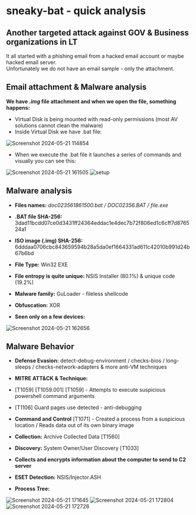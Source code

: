 # sneaky-bat - quick analysis

## Another targeted attack against GOV & Business organizations in LT

It all started with a phishing email from a hacked email account or maybe hacked email server.    
Unfortunately we do not have an email sample - only the attachment.    

## Email attachment & Malware analysis
__We have *.img* file attachment and when we open the file, something happens:__    
* Virtual Disk is being mounted with read-only permissions (most AV solutions cannot clean the malware)    
* Inside Virtual Disk we have .bat file:

![Screenshot 2024-05-21 114854](https://github.com/Wortexz/sneaky-bat/assets/26935578/54227252-ad26-4a77-84d4-111cb92191fa)    

* When we execute the .bat file it launches a series of commands and visually you can see this:    

![Screenshot 2024-05-21 161505](https://github.com/Wortexz/sneaky-bat/assets/26935578/0a05d22d-d103-410e-a623-505b5a48b137)
![setup](https://github.com/Wortexz/sneaky-bat/assets/26935578/e8c904a2-136f-41cb-83a9-cf2624a3669b)

## Malware analysis     
* __Files names:__ *doc023561861500.bat / DOC02356.BAT / file.exe*    
* __.BAT file SHA-256:__ 3dad11bcdd07ce0d3431ff24364eddac1e4dec7b72f806ed1c6cff7d876524a1
* __ISO image (.img) SHA-256:__ 6dddaa0706cbc843659594b28a5da0ef1664331ad611c42010b991d24b67b6bd    

* __File Type:__ Win32 EXE    
* __File entropy is quite unique:__ NSIS Installer (80.1%) & unique code (19.2%)    
* __Malware family:__ GuLoader - fileless shellcode    
* __Obfuscation:__ XOR    
* __Seen only on a few devices:__    

![Screenshot 2024-05-21 162656](https://github.com/Wortexz/sneaky-bat/assets/26935578/d32aeb15-2dd3-4a1e-9e9b-8a01b4b51a54)
## Malware Behavior    
* __Defense Evasion:__ detect-debug-environment / checks-bios / long-sleeps / checks-network-adapters & more anti-VM techniques    
* __MITRE ATT&CK & Technique:__
* [T1059] [T1059.001] [T1059] - Attempts to execute suspicious powershell command arguments    
* [T1106] Guard pages use detected - anti-debugging    
* __Command and Control__ [T1071] - Created a process from a suspicious location / Reads data out of its own binary image    
* __Collection:__ Archive Collected Data [T1560]    
* __Discovery:__ System Owner/User Discovery [T1033]    
* __Collects and encrypts information about the computer to send to C2 server__
* __ESET Detection:__ NSIS/Injector.ASH    

* __Process Tree:__

![Screenshot 2024-05-21 171645](https://github.com/Wortexz/sneaky-bat/assets/26935578/4e11f2d0-5cb9-49c1-86d0-0d4d487f1119)
![Screenshot 2024-05-21 172804](https://github.com/Wortexz/sneaky-bat/assets/26935578/f63aea51-1bb7-45d1-9f5f-4d5c174eead9)
![Screenshot 2024-05-21 172726](https://github.com/Wortexz/sneaky-bat/assets/26935578/4087adef-8fb0-4950-bb38-ba78ba1ecd72)




